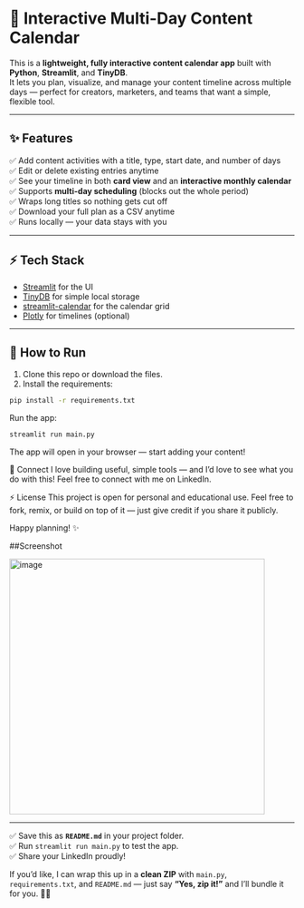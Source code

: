 # 📅 Interactive Multi-Day Content Calendar

This is a **lightweight, fully interactive content calendar app** built with **Python**, **Streamlit**, and **TinyDB**.  
It lets you plan, visualize, and manage your content timeline across multiple days — perfect for creators, marketers, and teams that want a simple, flexible tool.

---

## ✨ **Features**

✅ Add content activities with a title, type, start date, and number of days  
✅ Edit or delete existing entries anytime  
✅ See your timeline in both **card view** and an **interactive monthly calendar**  
✅ Supports **multi-day scheduling** (blocks out the whole period)  
✅ Wraps long titles so nothing gets cut off  
✅ Download your full plan as a CSV anytime  
✅ Runs locally — your data stays with you

---

## ⚡ **Tech Stack**

- [Streamlit](https://streamlit.io/) for the UI
- [TinyDB](https://tinydb.readthedocs.io/en/latest/) for simple local storage
- [streamlit-calendar](https://pypi.org/project/streamlit-calendar/) for the calendar grid
- [Plotly](https://plotly.com/python/) for timelines (optional)

---

## 🚀 **How to Run**

1. Clone this repo or download the files.
2. Install the requirements:

```bash
pip install -r requirements.txt
   ```
Run the app:

```bash
streamlit run main.py
   ```
The app will open in your browser — start adding your content!

📣 Connect
I love building useful, simple tools — and I’d love to see what you do with this!
Feel free to connect with me on LinkedIn.

⚡ License
This project is open for personal and educational use.
Feel free to fork, remix, or build on top of it — just give credit if you share it publicly.

Happy planning! ✨

##Screenshot

<img width="451" alt="image" src="https://github.com/user-attachments/assets/3fbd1fe7-d262-403f-b58f-853d0cfa8e7b" />


---

✅ Save this as **`README.md`** in your project folder.  
✅ Run `streamlit run main.py` to test the app.  
✅ Share your LinkedIn proudly!

If you’d like, I can wrap this up in a **clean ZIP** with `main.py`, `requirements.txt`, and `README.md` — just say **“Yes, zip it!”** and I’ll bundle it for you. 🚀📅
